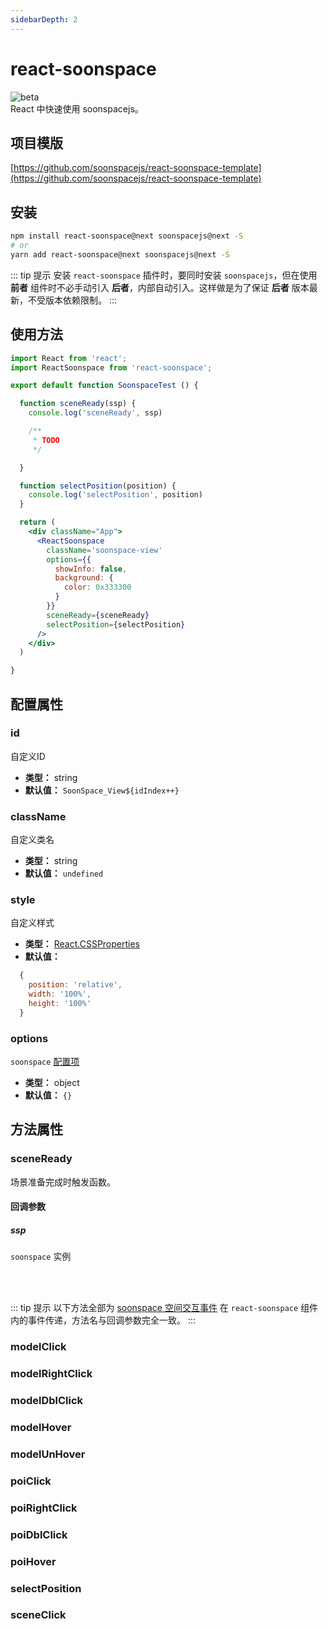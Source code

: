 ```yaml
---
sidebarDepth: 2
---
```


# react-soonspace
![beta](https://img.shields.io/npm/v/react-soonspace/next.svg)
<br>
React 中快速使用 soonspacejs。

<!-- 项目模版 -->
## 项目模版
[https://github.com/soonspacejs/react-soonspace-template](https://github.com/soonspacejs/react-soonspace-template)

## 安装
```bash
npm install react-soonspace@next soonspacejs@next -S
# or
yarn add react-soonspace@next soonspacejs@next -S
```

::: tip 提示
安装 `react-soonspace` 插件时，要同时安装 `soonspacejs`，但在使用 **前者** 组件时不必手动引入 **后者**，内部自动引入。这样做是为了保证 **后者** 版本最新，不受版本依赖限制。
:::


<!-- 使用方法 -->
## 使用方法

```jsx {2,21-31}
import React from 'react';
import ReactSoonspace from 'react-soonspace';

export default function SoonspaceTest () {

  function sceneReady(ssp) {
    console.log('sceneReady', ssp)

    /**
     * TODO
     */

  }

  function selectPosition(position) {
    console.log('selectPosition', position)
  }

  return (
    <div className="App">
      <ReactSoonspace
        className='soonspace-view'
        options={{
          showInfo: false,
          background: {
            color: 0x333300
          }
        }}
        sceneReady={sceneReady}
        selectPosition={selectPosition}
      />
    </div>
  )

}
```

## 配置属性

### id
  自定义ID
  - **类型：** string
  - **默认值：** `SoonSpace_View${idIndex++}`

### className
  自定义类名
  - **类型：** string
  - **默认值：** `undefined`

### style
  自定义样式
  - **类型：** [React.CSSProperties](https://www.npmjs.com/package/csstype)
  - **默认值：** 
```js
  {
    position: 'relative',
    width: '100%',
    height: '100%'
  }
```

### options
  `soonspace` [配置项](../../guide/config.html)
  - **类型：** object
  - **默认值：** `{}`


<!-- 方法属性 -->
## 方法属性

### sceneReady
  场景准备完成时触发函数。
#### 回调参数
##### ssp 
  `soonspace` 实例

<br>
<br>

::: tip 提示
  以下方法全部为 [soonspace 空间交互事件](../../guide/event.html) 在 `react-soonspace` 组件内的事件传递，方法名与回调参数完全一致。
:::

### modelClick
### modelRightClick
### modelDblClick
### modelHover
### modelUnHover
### poiClick
### poiRightClick
### poiDblClick
### poiHover
### selectPosition
### sceneClick
